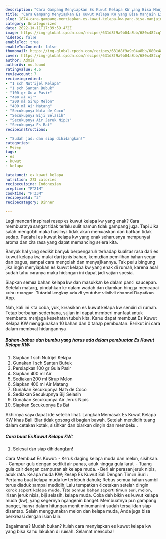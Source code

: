 ```yaml
---
description: "Cara Gampang Menyiapkan Es Kuwut Kelapa KW yang Bisa Manjain Lidah, Buat Buka Puasa Enak"
title: "Cara Gampang Menyiapkan Es Kuwut Kelapa KW yang Bisa Manjain Lidah, Buat Buka Puasa Enak"
slug: 1874-cara-gampang-menyiapkan-es-kuwut-kelapa-kw-yang-bisa-manjain-lidah-buat-buka-puasa-enak
category: Uncategorized
date: 2022-10-11T17:39:59.472Z
image: https://img-global.cpcdn.com/recipes/631d8f9a9b04a8bb/680x482cq70/es-kuwut-kelapa-kw-foto-resep-utama.jpg
hideToc: false
enableToc: true
enableTocContent: false
thumbnail: https://img-global.cpcdn.com/recipes/631d8f9a9b04a8bb/680x482cq70/es-kuwut-kelapa-kw-foto-resep-utama.jpg
cover: https://img-global.cpcdn.com/recipes/631d8f9a9b04a8bb/680x482cq70/es-kuwut-kelapa-kw-foto-resep-utama.jpg
author: Admin
authorAv: notfound
ratingvalue: 4.6
reviewcount: 7
recipeingredient:
- "1 sch Nutrijel Kelapa"
- "1 sch Santan Bubuk"
- "100 gr Gula Pasir"
- "400 ml Air"
- "200 ml Sirup Melon"
- "400 ml Air Matang"
- "Secukupnya Nata de Coco"
- "Secukupnya Biji Selasih"
- "Secukupnya Air Jeruk Nipis"
- "Secukupnya Es Bat"
recipeinstructions:

- "Sudah jadi dan siap dihidangkan!"
categories:
- Resep
tags:
- es
- kuwut
- kelapa

katakunci: es kuwut kelapa 
nutrition: 223 calories
recipecuisine: Indonesian
preptime: "PT21M"
cooktime: "PT33M"
recipeyield: "3"
recipecategory: Dinner

---
```



Lagi mencari inspirasi resep es kuwut kelapa kw yang enak? Cara membuatnya sangat tidak terlalu sulit namun tidak gampang juga. Tapi Jika salah mengolah maka hasilnya tidak akan memuaskan dan bahkan tidak sedap. Padahal es kuwut kelapa kw yang enak seharusnya mempunyai aroma dan cita rasa yang dapat memancing selera kita.


Banyak hal yang sedikit banyak berpengaruh terhadap kualitas rasa dari es kuwut kelapa kw, mulai dari jenis bahan, kemudian pemilihan bahan segar dan bagus, sampai cara mengolah dan menyajikannya. Tak perlu bingung jika ingin menyiapkan es kuwut kelapa kw yang enak di rumah, karena asal sudah tahu caranya maka hidangan ini dapat jadi sajian spesial.

Siapkan semua bahan kelapa kw dan masukkan ke dalam panci saucepan. Setelah matang, pindahkan ke dalam wadah dan diamkan hingga mencapai suhu ruangan. Tutorial lengkap ada di youtube: viisilvii channel Dapatkan App.


Nah, kali ini kita coba, yuk, kreasikan es kuwut kelapa kw sendiri di rumah. Tetap berbahan sederhana, sajian ini dapat memberi manfaat untuk membantu menjaga kesehatan tubuh kita. Kamu dapat membuat Es Kuwut Kelapa KW menggunakan 10 bahan dan 0 tahap pembuatan. Berikut ini cara dalam membuat hidangannya.

<!--inarticleads1-->

##### Bahan-bahan dan bumbu yang harus ada dalam pembuatan Es Kuwut Kelapa KW:

1. Siapkan 1 sch Nutrijel Kelapa
1. Gunakan 1 sch Santan Bubuk
1. Persiapkan 100 gr Gula Pasir
1. Siapkan 400 ml Air
1. Sediakan 200 ml Sirup Melon
1. Siapkan 400 ml Air Matang
1. Gunakan Secukupnya Nata de Coco
1. Sediakan Secukupnya Biji Selasih
1. Gunakan Secukupnya Air Jeruk Nipis
1. Siapkan Secukupnya Es Bat


Akhirnya saya dapat ide setelah lihat. Langkah Memasak Es Kuwut Kelapa KW khas Bali. Biar tidak gosong di bagian bawah. Setelah mendidih tuang dalam cetakan kotak, sisihkan dan biarkan dingin dan membeku.. 

<!--inarticleads2-->

##### Cara buat Es Kuwut Kelapa KW:


1. Selesai dan siap dihidangkan!

Cara Membuat Es Kuwut: - Keruk daging kelapa muda dan melon, sisihkan. - Campur gula dengan sedikit air panas, aduk hingga gula larut. - Tuang gula cair dengan campuran air kelapa muda. - Beri air perasan jeruk nipis, aduk rata. Kelapa muda KW; Resep Es Kuwut Bali Dengan Timun Suri : Pertama buat kelapa muda kw terlebuh dahulu; Rebus semua bahan sambil terus diaduk sampai medidih; Lalu tempatkan dicetakan setelah dingin kerok seperti kelapa muda; Tata semua bahan seperti timun suri, melon, irisan jeruk nipis, biji selasih, kelapa muda. Coba deh bikin es kuwut kelapa muda (kw), yang segernya ngangenin banget. Membuatnya pun gampang banget, hanya dalam hitungan menit minuman ini sudah tersaji dan siap disantap. Selain menggunakan melon dan kelapa muda, Anda juga bisa berkreasi dengan isian lain. 

Bagaimana? Mudah bukan? Itulah cara menyiapkan es kuwut kelapa kw yang bisa kamu lakukan di rumah. Selamat mencoba!
